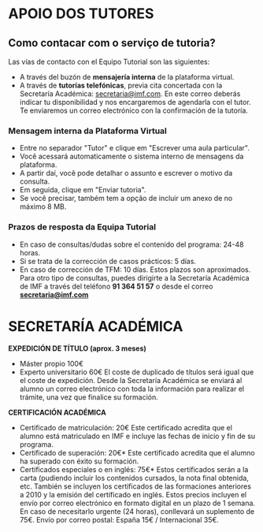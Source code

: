 # APOIO DOS TUTORES

## Como contacar com o serviço de tutoria?
Las vías de contacto con el Equipo Tutorial son las siguientes:
* A través del buzón de **mensajería interna** de la plataforma virtual.
* A través de **tutorías telefónicas**, previa cita concertada con la Secretaría Académica: secretaria@imf.com. En este correo deberás indicar tu disponibilidad y nos encargaremos de agendarla con el tutor. Te enviaremos un correo electrónico con la confirmación de la tutoría.

### Mensagem interna da Plataforma Virtual
* Entre no separador "Tutor" e clique em "Escrever uma aula particular".
* Você acessará automaticamente o sistema interno de mensagens da plataforma.
* A partir daí, você pode detalhar o assunto e escrever o motivo da consulta.
* Em seguida, clique em "Enviar tutoria".
* Se você precisar, também tem a opção de incluir um anexo de no máximo 8 MB.

### Prazos de resposta da Equipa Tutorial
* En caso de consultas/dudas sobre el contenido del programa: 24-48 horas.
* Si se trata de la corrección de casos prácticos: 5 días.
* En caso de corrección de TFM: 10 días.
Estos plazos son aproximados.
Para otro tipo de consultas, puedes dirigirte a la Secretaría Académica de IMF a través del teléfono **91 364 51 57** o desde el correo **secretaria@imf.com**

# SECRETARÍA ACADÉMICA
**EXPEDICIÓN DE TÍTULO (aprox. 3 meses)**
* Máster propio 100€
* Experto universitario 60€
El coste de duplicado de títulos será igual que el coste de expedición.
Desde la Secretaría Académica se enviará al alumno un correo electrónico con toda la información para realizar el trámite, una vez
que finalice su formación.

**CERTIFICACIÓN ACADÉMICA**
* Certificado de matriculación: 20€
Este certificado acredita que el alumno está matriculado en IMF e incluye las fechas de inicio y fin de su programa.
* Certificado de superación: 20€*
Este certificado acredita que el alumno ha superado con éxito su formación.
* Certificados especiales o en inglés: 75€*
Estos certificados serán a la carta (pudiendo incluir los contenidos cursados, la nota final obtenida, etc. También se incluyen los
certificados de las formaciones anteriores a 2010 y la emisión del certificado en inglés.
Estos precios incluyen el envío por correo electrónico en formato digital en un plazo de 1 semana. En caso de necesitarlo urgente
(24 horas), conllevará un suplemento de 75€.
Envío por correo postal: España 15€ / Internacional 35€.
